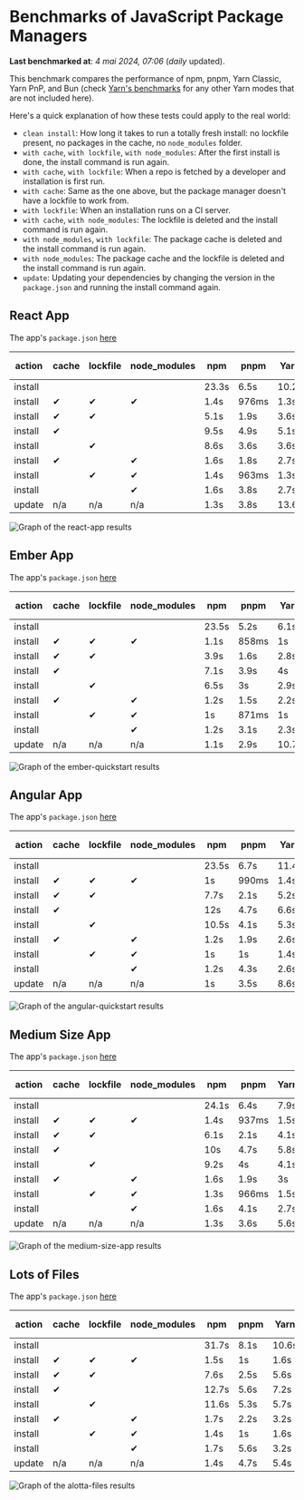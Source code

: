 # Benchmarks of JavaScript Package Managers

**Last benchmarked at**: _4 mai 2024, 07:06_ (_daily_ updated).

This benchmark compares the performance of npm, pnpm, Yarn Classic, Yarn PnP, and Bun (check [Yarn's benchmarks](https://yarnpkg.com/benchmarks) for any other Yarn modes that are not included here).

Here's a quick explanation of how these tests could apply to the real world:

- `clean install`: How long it takes to run a totally fresh install: no lockfile present, no packages in the cache, no `node_modules` folder.
- `with cache`, `with lockfile`, `with node_modules`: After the first install is done, the install command is run again.
- `with cache`, `with lockfile`: When a repo is fetched by a developer and installation is first run.
- `with cache`: Same as the one above, but the package manager doesn't have a lockfile to work from.
- `with lockfile`: When an installation runs on a CI server.
- `with cache`, `with node_modules`: The lockfile is deleted and the install command is run again.
- `with node_modules`, `with lockfile`: The package cache is deleted and the install command is run again.
- `with node_modules`: The package cache and the lockfile is deleted and the install command is run again.
- `update`: Updating your dependencies by changing the version in the `package.json` and running the install command again.

## React App

The app's `package.json` [here](./fixtures/react-app/package.json)

| action  | cache | lockfile | node_modules| npm | pnpm | Yarn | Yarn PnP | Bun |
| ---     | ---   | ---      | ---         | --- | ---  | ---  | ---      | --- |
| install |       |          |             | 23.3s | 6.5s | 10.2s | 2.7s | 2s |
| install | ✔     | ✔        | ✔           | 1.4s | 976ms | 1.3s | n/a | 34ms |
| install | ✔     | ✔        |             | 5.1s | 1.9s | 3.6s | 1s | 440ms |
| install | ✔     |          |             | 9.5s | 4.9s | 5.1s | 2.4s | 467ms |
| install |       | ✔        |             | 8.6s | 3.6s | 3.6s | 1s | 404ms |
| install | ✔     |          | ✔           | 1.6s | 1.8s | 2.7s | n/a | 49ms |
| install |       | ✔        | ✔           | 1.4s | 963ms | 1.3s | n/a | 32ms |
| install |       |          | ✔           | 1.6s | 3.8s | 2.7s | n/a | 47ms |
| update  | n/a | n/a | n/a | 1.3s | 3.8s | 13.6s | 3.3s | 33ms |

<img alt="Graph of the react-app results" src="results/img/react-app.svg" />

## Ember App

The app's `package.json` [here](./fixtures/ember-quickstart/package.json)

| action  | cache | lockfile | node_modules| npm | pnpm | Yarn | Yarn PnP | Bun |
| ---     | ---   | ---      | ---         | --- | ---  | ---  | ---      | --- |
| install |       |          |             | 23.5s | 5.2s | 6.1s | 2.3s | 1.9s |
| install | ✔     | ✔        | ✔           | 1.1s | 858ms | 1s | n/a | 28ms |
| install | ✔     | ✔        |             | 3.9s | 1.6s | 2.8s | 933ms | 342ms |
| install | ✔     |          |             | 7.1s | 3.9s | 4s | 2.1s | 377ms |
| install |       | ✔        |             | 6.5s | 3s | 2.9s | 941ms | 333ms |
| install | ✔     |          | ✔           | 1.2s | 1.5s | 2.2s | n/a | 38ms |
| install |       | ✔        | ✔           | 1s | 871ms | 1s | n/a | 25ms |
| install |       |          | ✔           | 1.2s | 3.1s | 2.3s | n/a | 38ms |
| update  | n/a | n/a | n/a | 1.1s | 2.9s | 10.7s | 3.7s | 27ms |

<img alt="Graph of the ember-quickstart results" src="results/img/ember-quickstart.svg" />

## Angular App

The app's `package.json` [here](./fixtures/angular-quickstart/package.json)

| action  | cache | lockfile | node_modules| npm | pnpm | Yarn | Yarn PnP | Bun |
| ---     | ---   | ---      | ---         | --- | ---  | ---  | ---      | --- |
| install |       |          |             | 23.5s | 6.7s | 11.4s | 2.9s | 1.9s |
| install | ✔     | ✔        | ✔           | 1s | 990ms | 1.4s | n/a | 26ms |
| install | ✔     | ✔        |             | 7.7s | 2.1s | 5.2s | 1.3s | 813ms |
| install | ✔     |          |             | 12s | 4.7s | 6.6s | 2.4s | 772ms |
| install |       | ✔        |             | 10.5s | 4.1s | 5.3s | 1.2s | 726ms |
| install | ✔     |          | ✔           | 1.2s | 1.9s | 2.6s | n/a | 40ms |
| install |       | ✔        | ✔           | 1s | 1s | 1.4s | n/a | 25ms |
| install |       |          | ✔           | 1.2s | 4.3s | 2.6s | n/a | 39ms |
| update  | n/a | n/a | n/a | 1s | 3.5s | 8.6s | 2.6s | 26ms |

<img alt="Graph of the angular-quickstart results" src="results/img/angular-quickstart.svg" />

## Medium Size App

The app's `package.json` [here](./fixtures/medium-size-app/package.json)

| action  | cache | lockfile | node_modules| npm | pnpm | Yarn | Yarn PnP | Bun |
| ---     | ---   | ---      | ---         | --- | ---  | ---  | ---      | --- |
| install |       |          |             | 24.1s | 6.4s | 7.9s | 3s | 1.3s |
| install | ✔     | ✔        | ✔           | 1.4s | 937ms | 1.5s | n/a | 31ms |
| install | ✔     | ✔        |             | 6.1s | 2.1s | 4.1s | 1.2s | 485ms |
| install | ✔     |          |             | 10s | 4.7s | 5.8s | 2.5s | 476ms |
| install |       | ✔        |             | 9.2s | 4s | 4.1s | 1.2s | 455ms |
| install | ✔     |          | ✔           | 1.6s | 1.9s | 3s | n/a | 45ms |
| install |       | ✔        | ✔           | 1.3s | 966ms | 1.5s | n/a | 29ms |
| install |       |          | ✔           | 1.6s | 4.1s | 2.7s | n/a | 41ms |
| update  | n/a | n/a | n/a | 1.3s | 3.6s | 5.6s | 2.4s | 38ms |

<img alt="Graph of the medium-size-app results" src="results/img/medium-size-app.svg" />

## Lots of Files

The app's `package.json` [here](./fixtures/alotta-files/package.json)

| action  | cache | lockfile | node_modules| npm | pnpm | Yarn | Yarn PnP | Bun |
| ---     | ---   | ---      | ---         | --- | ---  | ---  | ---      | --- |
| install |       |          |             | 31.7s | 8.1s | 10.6s | 3.5s | 2.1s |
| install | ✔     | ✔        | ✔           | 1.5s | 1s | 1.6s | n/a | 38ms |
| install | ✔     | ✔        |             | 7.6s | 2.5s | 5.6s | 1.4s | 670ms |
| install | ✔     |          |             | 12.7s | 5.6s | 7.2s | 2.9s | 691ms |
| install |       | ✔        |             | 11.6s | 5.3s | 5.7s | 1.4s | 658ms |
| install | ✔     |          | ✔           | 1.7s | 2.2s | 3.2s | n/a | 59ms |
| install |       | ✔        | ✔           | 1.4s | 1s | 1.6s | n/a | 37ms |
| install |       |          | ✔           | 1.7s | 5.6s | 3.2s | n/a | 55ms |
| update  | n/a | n/a | n/a | 1.4s | 4.7s | 5.4s | 3.1s | 86ms |

<img alt="Graph of the alotta-files results" src="results/img/alotta-files.svg" />